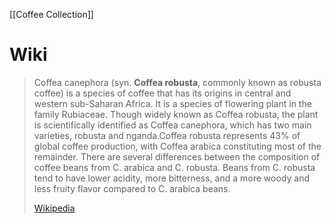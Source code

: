 [[Coffee Collection]]

# Wiki

> Coffea canephora (syn. **Coffea robusta**, commonly known as robusta coffee) is a species of coffee that has its origins in central and western sub-Saharan Africa. It is a species of flowering plant in the family Rubiaceae.  Though widely known as Coffea robusta, the plant is scientifically identified as Coffea canephora, which has two main varieties, robusta and nganda.Coffea robusta represents 43% of global coffee production, with Coffea arabica constituting most of the remainder. There are several differences between the composition of coffee beans from C. arabica and C. robusta. Beans from C. robusta tend to have lower acidity, more bitterness, and a more woody and less fruity flavor compared to C. arabica beans.
>
> [Wikipedia](https://en.wikipedia.org/wiki/Coffea%20canephora)




